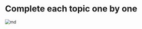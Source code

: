 <h1>Complete each topic one by one</h1>

![md](https://user-images.githubusercontent.com/81481142/165336555-96db4d85-0507-4720-b8d3-d9bac8b22439.PNG)
